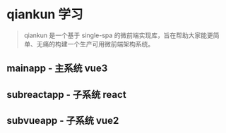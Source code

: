 # qiankun 学习

> qiankun 是一个基于 single-spa 的微前端实现库，旨在帮助大家能更简单、无痛的构建一个生产可用微前端架构系统。

## mainapp - 主系统 vue3

## subreactapp - 子系统 react

## subvueapp - 子系统 vue2
